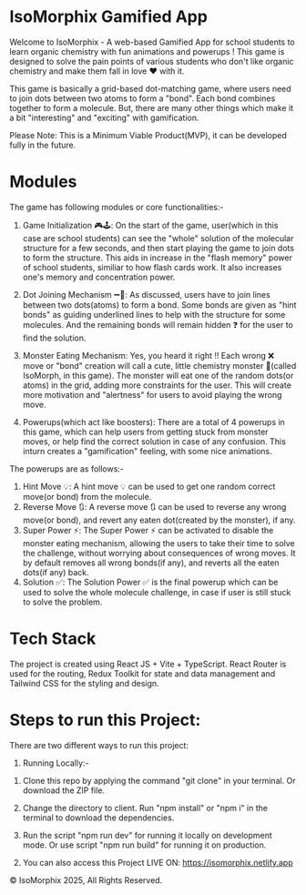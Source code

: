 # IsoMorphix Gamified App

Welcome to IsoMorphix - A web-based Gamified App for school students to learn organic chemistry with fun animations and powerups ! This game is designed to solve the pain points of various students who don't like organic chemistry and make them fall in love ❤️ with it. 

This game is basically a grid-based dot-matching game, where users need to join dots between two atoms to form a "bond". Each bond combines together to form a molecule. But, there are many other things which make it a bit "interesting" and "exciting" with gamification.

Please Note: This is a Minimum Viable Product(MVP), it can be developed fully in the future.

# Modules

The game has following modules or core functionalities:-

1) Game Initialization 🎮🕹️: On the start of the game, user(which in this case are school students) can see the "whole" solution of the molecular structure for a few seconds, and then start playing the game to join dots to form the structure. This aids in increase in the "flash memory" power of school students, similiar to how flash cards work. It also increases one's memory and concentration power.

2) Dot Joining Mechanism ➖🔲: As discussed, users have to join lines between two dots(atoms) to form a bond. Some bonds are given as "hint bonds" as guiding underlined lines to help with the structure for some molecules. And the remaining bonds will remain hidden ❓ for the user to find the solution.

3) Monster Eating Mechanism: Yes, you heard it right !! Each wrong ❌ move or "bond" creation will call a cute, little chemistry monster 👾(called IsoMorph, in this game). The monster will eat one of the random dots(or atoms) in the grid, adding more constraints for the user. This will create more motivation and "alertness" for users to avoid playing the wrong move. 

4) Powerups(which act like boosters): There are a total of 4 powerups in this game, which can help users from getting stuck from monster moves, or help find the correct solution in case of any confusion. This inturn creates a "gamification" feeling, with some nice animations.

The powerups are as follows:-

1. Hint Move 💡: A hint move 💡 can be used to get one random correct move(or bond) from the molecule.
2. Reverse Move 🔃: A reverse move 🔃 can be used to reverse any wrong move(or bond), and revert any eaten dot(created by the monster), if any.
3. Super Power ⚡: The Super Power ⚡ can be activated to disable the monster eating mechanism, allowing the users to take their time to solve the challenge, without worrying about consequences of wrong moves. It by default removes all wrong bonds(if any), and reverts all the eaten dots(if any) back.
4. Solution ✅: The Solution Power ✅ is the final powerup which can be used to solve the whole molecule challenge, in case if user is still stuck to solve the problem.

# Tech Stack

The project is created using React JS + Vite + TypeScript. React Router is used for the routing, Redux Toolkit for state and data management and Tailwind CSS for the styling and design.

# Steps to run this Project:

There are two different ways to run this project: 

1) Running Locally:-

1. Clone this repo by applying the command "git clone" in your terminal. Or download the ZIP file.

2. Change the directory to client. Run "npm install" or "npm i" in the terminal to download the dependencies.

3. Run the script "npm run dev" for running it locally on development mode. Or use script "npm run build" for running it on production.

2) You can also access this Project LIVE ON: https://isomorphix.netlify.app

© IsoMorphix 2025, All Rights Reserved.